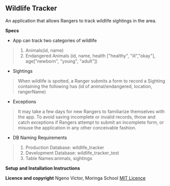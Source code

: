 ## Wildlife Tracker

An application that allows Rangers to track wildlife sightings in the area.

**Specs**
- App can track two categories of wildlife
> 1. Animals(id, name)
> 2. Endangered Animals (id, name, health ["healthy", "ill","okay"], age["newborn", "young", "adult"])

- Sightings 
> When wildlife is spotted, a Ranger submits a form to record a Sighting containing the following
> has (id of animal/endangered, location, rangerName)

- Exceptions
>  It may take a few days for new Rangers to familiarize themselves with the app. To avoid saving incomplete or invalid records, throw and catch exceptions if Rangers attempt to submit an incomplete form, or misuse the application in any other conceivable fashion. 

- DB Naming Requirements
> 1. Production Database: wildlife_tracker
> 2. Development Database: wildlife_tracker_test
> 3. Table Names:animals, sightings

**Setup and Installation Instructions**

**Licence and copyright**
Ngeno Victor, Moringa School
[MIT Licence](license) 